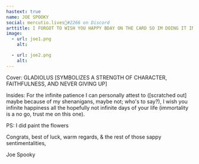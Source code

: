```yaml
---
hastext: true
name: JOE SPOOKY
social: mercutio.lives🍉#2266 on Discord
arttitle: I FORGOT TO WISH YOU HAPPY BDAY ON THE CARD SO IM DOING IT IN THE TITLE HAPPY BDAY FROM THIS HIMBO
image:
  - url: joe1.png
    alt: 

  - url: joe2.png
    alt:
---
```


Cover: GLADIOLUS [SYMBOLIZES A STRENGTH OF CHARACTER, FAITHFULNESS, AND NEVER GIVING UP]

Insides: For the infinite patience I can personally attest to ([scratched out] maybe because of my shenanigans, maybe not; who's to say?), I wish you infinite happiness all the hopefully not infinite days of your life (immortality is a no go, trust me on this one).

PS: I did paint the flowers

Congrats, best of luck, warm regards, & the rest of those sappy sentimentalities,

Joe Spooky